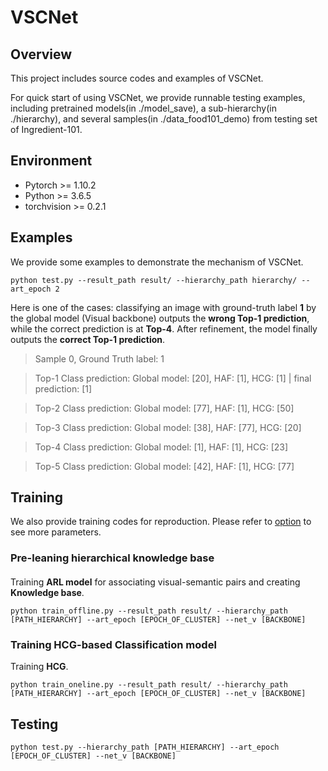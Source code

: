 # VSCNet
## Overview
This project includes source codes and examples of VSCNet. 

For quick start of using VSCNet, we provide runnable testing examples, including pretrained models(in ./model_save), a sub-hierarchy(in ./hierarchy), and several samples(in ./data_food101_demo) from testing set of Ingredient-101.
## Environment
* Pytorch >= 1.10.2
* Python >= 3.6.5
* torchvision >= 0.2.1
## Examples
We provide some examples to demonstrate the mechanism of VSCNet.

    python test.py --result_path result/ --hierarchy_path hierarchy/ --art_epoch 2

Here is one of the cases: classifying an image with ground-truth label **1** by the global model (Visual backbone) outputs the **wrong Top-1 prediction**, while the correct prediction is at **Top-4**. After refinement, the model finally outputs the **correct Top-1 prediction**.

> Sample 0, Ground Truth label: 1

> Top-1 Class prediction: Global model: [20], HAF: [1], HCG: [1] | final prediction: [1]

> Top-2 Class prediction: Global model: [77], HAF: [1], HCG: [50]

> Top-3 Class prediction: Global model: [38], HAF: [77], HCG: [20]

> Top-4 Class prediction: Global model: [1], HAF: [1], HCG: [23]

> Top-5 Class prediction: Global model: [42], HAF: [1], HCG: [77]


## Training
We also provide training codes for reproduction. Please refer to [option](./opts.py) to see more parameters.
### Pre-leaning hierarchical knowledge base
####
Training **ARL model** for associating visual-semantic pairs and creating **Knowledge base**.

    python train_offline.py --result_path result/ --hierarchy_path [PATH_HIERARCHY] --art_epoch [EPOCH_OF_CLUSTER] --net_v [BACKBONE]
### Training HCG-based Classification model
Training **HCG**.

    python train_oneline.py --result_path result/ --hierarchy_path [PATH_HIERARCHY] --art_epoch [EPOCH_OF_CLUSTER] --net_v [BACKBONE]
## Testing
    python test.py --hierarchy_path [PATH_HIERARCHY] --art_epoch [EPOCH_OF_CLUSTER] --net_v [BACKBONE]
